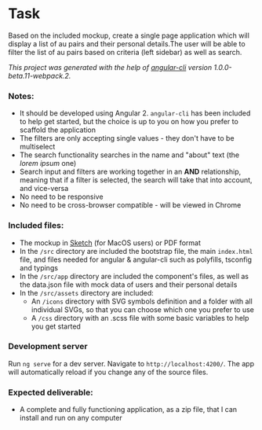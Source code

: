 # Task

Based on the included mockup, create a single page application which will display a list of au pairs and their personal details.The user will be able to filter the list of au pairs based on criteria (left sidebar) as well as search.

*This project was generated with the help of [angular-cli](https://github.com/angular/angular-cli) version 1.0.0-beta.11-webpack.2.*


### Notes:

* It should be developed using Angular 2. `angular-cli` has been included to help get started, but the choice is up to you on how you prefer to scaffold the application
* The filters are only accepting single values - they don't have to be multiselect
* The search functionality searches in the name and "about" text (the *lorem ipsum* one)
* Search input and filters are working together in an **AND** relationship, meaning that if a filter is selected, the search will take that into account, and vice-versa
* No need to be responsive
* No need to be cross-browser compatible - will be viewed in Chrome


### Included files:

* The mockup in [Sketch](https://www.sketchapp.com/) (for MacOS users) or PDF format
* In the `/src` directory are included the bootstrap file, the main `index.html` file, and files needed for angular & angular-cli such as polyfills, tsconfig and typings
* In the `/src/app` directory are included the component's files, as well as the data.json file with mock data of users and their personal details
* In the `/src/assets` directory are included:
	* An `/icons` directory with SVG symbols definition and a folder with all individual SVGs, so that you can choose which one you prefer to use
	* A `/css` directory with an .scss file with some basic variables to help you get started


### Development server

Run `ng serve` for a dev server. Navigate to `http://localhost:4200/`. The app will automatically reload if you change any of the source files.


### Expected deliverable:

* A complete and fully functioning application, as a zip file, 
that I can install and run on any computer